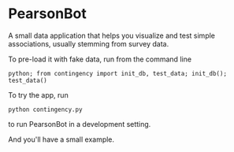PearsonBot
==========

A small data application that helps you visualize and test simple associations, usually stemming from survey data.


To pre-load it with fake data, run from the command line

	python; from contingency import init_db, test_data; init_db(); test_data()

To try the app, run

	python contingency.py

to run PearsonBot in a development setting.

And you'll have a small example.